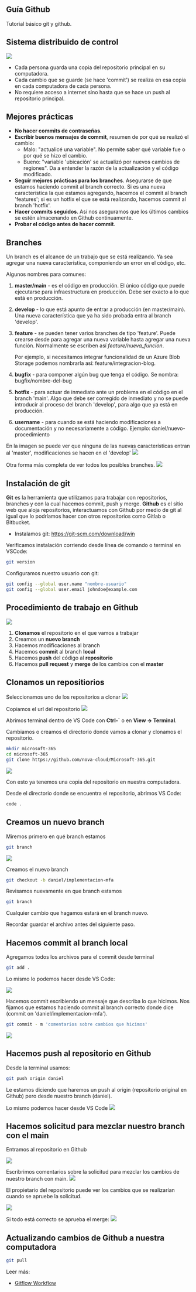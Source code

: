 ## Guía Github 
Tutorial básico git y github.

## Sistema distribuido de control
![](images/distributed-version-control.png)

- Cada persona guarda una copia del repositorio principal en su computadora.
- Cada cambio que se guarde (se hace 'commit') se realiza en esa copia en cada computadora de cada persona. 
- No requiere acceso a internet sino hasta que se hace un push al repositorio principal.

## Mejores prácticas
- **No hacer commits de contraseñas**.
- **Escribir buenos mensajes de commit**, resumen de por qué se realizó el cambio:
  - Malo: "actualicé una variable". No permite saber qué variable fue o por qué se hizo el cambio.
  - Bueno: "variable 'ubicación' se actualizó por nuevos cambios de regiones". Da a entender la razón de la actualización y el código modificado.
- **Seguir mejores prácticas para los branches**. Asegurarse de que estamos haciendo commit al branch correcto. Si es una nueva característica la que estamos agregando, hacemos el commit al branch 'features'; si es un hotfix el que se está realizando, hacemos commit al branch 'hotfix'.
- **Hacer commits seguidos**. Así nos aseguramos que los últimos cambios se estén almacenando en Github continuamente.
- **Probar el código antes de hacer commit**.

## Branches
Un branch es el alcance de un trabajo que se está realizando. Ya sea agregar una nueva característica, componiendo un error en el código, etc.

Algunos nombres para comunes:
1. **master/main** - es el código en producción. El único código que puede ejecutarse para infraestructura en producción. Debe ser exacto a lo que está en producción.
2. **develop** - lo que está apunto de entrar a producción (en master/main). Una nueva característica que ya ha sido probada entra al branch 'develop'.
3. **feature** - se pueden tener varios branches de tipo 'feature'. Puede crearse desde para agregar una nueva variable hasta agregar una nueva función. Normalmente se escriben así *feature/nueva_funcion*. 
   
   Por ejemplo, si necesitamos integrar funcionalidad de un Azure Blob Storage podemos nombrarla así: feature/integracion-blog.
4. **bugfix** - para componer algún bug que tenga el código. Se nombra: bugfix/nombre-del-bug
5. **hotfix** - para actuar de inmediato ante un problema en el código en el branch 'main'. Algo que debe ser corregido de inmediato y no se puede introducir al proceso del branch 'develop', para algo que ya está en producción.
6. **username** - para cuando se está haciendo modificaciones a documentación y no necesariamente a código. Ejemplo: daniel/nuevo-procedimiento

En la imagen se puede ver que ninguna de las nuevas características entran al 'master', modificaciones se hacen en el 'develop'
![](images/github-branches.png)

Otra forma más completa de ver todos los posibles branches.
![](images/github-branches-with-hotfix.png)


## Instalación de git
**Git** es la herramienta que utilizamos para trabajar con repositorios, branches y con la cual hacemos commit, push y merge. **Github** es el sitio web que aloja repositorios, interactuamos con Github por medio de git al igual que lo podríamos hacer con otros repositorios como Gitlab o Bitbucket.

- Instalamos git: https://git-scm.com/download/win

Verificamos instalación corriendo desde línea de comando o terminal en VSCode:
```bash
git version
```
Configuramos nuestro usuario con git:
```bash
git config --global user.name "nombre-usuario"
git config --global user.email johndoe@example.com
```

## Procedimiento de trabajo  en Github

![](images/github-exercise.png)

1. **Clonamos** el repositorio en el que vamos a trabajar
2. Creamos un **nuevo branch**
3. Hacemos modificaciones al branch
4. Hacemos **commit** al branch **local**
5. Hacemos **push** del código al **repositorio**
6. Hacemos **pull request** y **merge** de los cambios con el **master**

## Clonamos un repositiorios
Seleccionamos uno de los repositorios a clonar
![](images/github-repositories.png)

Copiamos el url del repositorio
![](images/git-clone.png)

Abrimos terminal dentro de VS Code con **Ctrl-`** o en **View -> Terminal**. 

Cambiamos o creamos el directorio donde vamos a clonar y clonamos el repositorio.
```bash
mkdir microsoft-365
cd microsoft-365
git clone https://github.com/nova-cloud/Microsoft-365.git
```
![](images/git-clone-repo.png)

Con esto ya tenemos una copia del repositorio en nuestra computadora.

Desde el directorio donde se encuentra el repositorio, abrimos VS Code:

```bash
code .
```

## Creamos un nuevo branch
Miremos primero en qué branch estamos
```bash
git branch
```
![](images/git-branch.png)

Creamos el nuevo branch 
```bash
git checkout -b daniel/implementacion-mfa
```
Revisamos nuevamente en que branch estamos
```bash
git branch
```
Cualquier cambio que hagamos estará en el branch nuevo. 

Recordar guardar el archivo antes del siguiente paso.

## Hacemos commit al branch local

Agregamos todos los archivos para el commit desde terminal
```bash
git add .
```
Lo mismo lo podemos hacer desde VS Code:

![](images/git-commit-vscode.png)

Hacemos commit escribiendo un mensaje que describa lo que hicimos. Nos fijamos que estamos haciendo commit al branch correcto donde dice (commit on 'daniel/implementacion-mfa').
```bash
git commit - m 'comentarios sobre cambios que hicimos'
```
![](images/git-commit-message.png)

## Hacemos push al repositorio en Github
Desde la terminal usamos:
```bash
git push origin daniel
```
Le estamos diciendo que haremos un push al origin (repositorio original en Github) pero desde nuestro branch (daniel).

Lo mismo podemos hacer desde VS Code
![](images/github-push.png)

## Hacemos solicitud para mezclar nuestro branch con el main
Entramos al repositorio en Github

![](images/github-pull-request.png)


Escribrimos comentarios sobre la solicitud para mezclar los cambios de nuestro branch con main.
![](images/github-pull-request-comment.png)

El propietario del repositorio puede ver los cambios que se realizarían cuando se apruebe la solicitud.

![](images/github-review-changes.png)

Si todo está correcto se aprueba el merge:
![](images/github-merge.png)


## Actualizando cambios de Github a nuestra computadora
```bash
git pull
```

Leer más:
- [Gitflow Workflow](https://www.atlassian.com/git/tutorials/comparing-workflows/gitflow-workflow#:~:text=Git-flow%20is%20a%20wrapper%20around%20Git.%20The%20git,your%20repository%20other%20than%20creating%20branches%20for%20you)